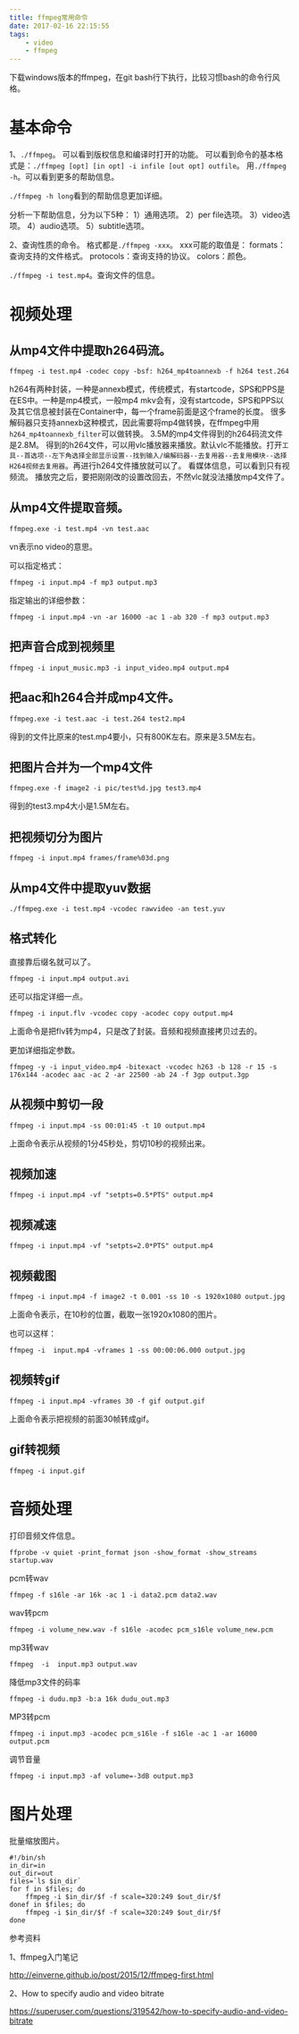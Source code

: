 ```yaml
---
title: ffmpeg常用命令
date: 2017-02-16 22:15:55
tags:
	- video
	- ffmpeg
---
```

下载windows版本的ffmpeg，在git bash行下执行，比较习惯bash的命令行风格。

# 基本命令
1、`./ffmpeg`。
可以看到版权信息和编译时打开的功能。
可以看到命令的基本格式是：`./ffmpeg [opt] [in opt] -i infile [out opt] outfile`。
用`./ffmpeg -h`。可以看到更多的帮助信息。

`./ffmpeg -h long`看到的帮助信息更加详细。

分析一下帮助信息，分为以下5种：
1）通用选项。
2）per file选项。
3）video选项。
4）audio选项。
5）subtitle选项。

2、查询性质的命令。
格式都是`./ffmpeg -xxx`。
xxx可能的取值是：
formats：查询支持的文件格式。
protocols：查询支持的协议。
colors：颜色。

`./ffmpeg -i test.mp4`。查询文件的信息。

# 视频处理

## 从mp4文件中提取h264码流。

```
ffmpeg -i test.mp4 -codec copy -bsf: h264_mp4toannexb -f h264 test.264
```

h264有两种封装，一种是annexb模式，传统模式，有startcode，SPS和PPS是在ES中。一种是mp4模式，一般mp4 mkv会有，没有startcode，SPS和PPS以及其它信息被封装在Container中，每一个frame前面是这个frame的长度。
很多解码器只支持annexb这种模式，因此需要将mp4做转换，在ffmpeg中用`h264_mp4toannexb_filter`可以做转换。
3.5M的mp4文件得到的h264码流文件是2.8M。
得到的h264文件，可以用vlc播放器来播放。默认vlc不能播放。打开`工具--首选项--左下角选择全部显示设置--找到输入/编解码器--去复用器--去复用模块--选择H264视频去复用器`。再进行h264文件播放就可以了。
看媒体信息，可以看到只有视频流。
播放完之后，要把刚刚改的设置改回去，不然vlc就没法播放mp4文件了。

## 从mp4文件提取音频。

```
ffmpeg.exe -i test.mp4 -vn test.aac
```

vn表示no video的意思。

可以指定格式：

```
ffmpeg -i input.mp4 -f mp3 output.mp3
```

指定输出的详细参数：

```
ffmpeg -i input.mp4 -vn -ar 16000 -ac 1 -ab 320 -f mp3 output.mp3
```

## 把声音合成到视频里

```
ffmpeg -i input_music.mp3 -i input_video.mp4 output.mp4
```



## 把aac和h264合并成mp4文件。

```
ffmpeg.exe -i test.aac -i test.264 test2.mp4
```

得到的文件比原来的test.mp4要小，只有800K左右。原来是3.5M左右。



## 把图片合并为一个mp4文件

```
ffmpeg.exe -f image2 -i pic/test%d.jpg test3.mp4
```

得到的test3.mp4大小是1.5M左右。

## 把视频切分为图片

```
ffmpeg -i input.mp4 frames/frame%03d.png
```



## 从mp4文件中提取yuv数据

`./ffmpeg.exe -i test.mp4 -vcodec rawvideo -an test.yuv`

## 格式转化

直接靠后缀名就可以了。

```
ffmpeg -i input.mp4 output.avi
```

还可以指定详细一点。

```
ffmpeg -i input.flv -vcodec copy -acodec copy output.mp4
```

上面命令是把flv转为mp4，只是改了封装。音频和视频直接拷贝过去的。

更加详细指定参数。

```
ffmpeg -y -i input_video.mp4 -bitexact -vcodec h263 -b 128 -r 15 -s 176x144 -acodec aac -ac 2 -ar 22500 -ab 24 -f 3gp output.3gp
```

## 从视频中剪切一段

```
ffmpeg -i input.mp4 -ss 00:01:45 -t 10 output.mp4
```

上面命令表示从视频的1分45秒处，剪切10秒的视频出来。

## 视频加速

```
ffmpeg -i input.mp4 -vf "setpts=0.5*PTS" output.mp4
```

## 视频减速

```
ffmpeg -i input.mp4 -vf "setpts=2.0*PTS" output.mp4
```

## 视频截图

```
ffmpeg -i input.mp4 -f image2 -t 0.001 -ss 10 -s 1920x1080 output.jpg
```

上面命令表示，在10秒的位置，截取一张1920x1080的图片。

也可以这样：

```
ffmpeg -i  input.mp4 -vframes 1 -ss 00:00:06.000 output.jpg
```

## 视频转gif

```
ffmpeg -i input.mp4 -vframes 30 -f gif output.gif
```

上面命令表示把视频的前面30帧转成gif。

## gif转视频

```
ffmpeg -i input.gif 
```





# 音频处理

打印音频文件信息。

```
ffprobe -v quiet -print_format json -show_format -show_streams startup.wav  
```

pcm转wav

```
ffmpeg -f s16le -ar 16k -ac 1 -i data2.pcm data2.wav
```



wav转pcm

```
ffmpeg -i volume_new.wav -f s16le -acodec pcm_s16le volume_new.pcm
```

mp3转wav

```
ffmpeg  -i  input.mp3 output.wav
```

降低mp3文件的码率

```
ffmpeg -i dudu.mp3 -b:a 16k dudu_out.mp3
```

MP3转pcm

```
ffmpeg -i input.mp3 -acodec pcm_s16le -f s16le -ac 1 -ar 16000 output.pcm
```

调节音量

```
ffmpeg -i input.mp3 -af volume=-3dB output.mp3
```



# 图片处理

批量缩放图片。

```
#!/bin/sh
in_dir=in
out_dir=out
files=`ls $in_dir`
for f in $files; do
	ffmpeg -i $in_dir/$f -f scale=320:249 $out_dir/$f
donef in $files; do
	ffmpeg -i $in_dir/$f -f scale=320:249 $out_dir/$f
done
```



参考资料

1、ffmpeg入门笔记

http://einverne.github.io/post/2015/12/ffmpeg-first.html

2、How to specify audio and video bitrate

https://superuser.com/questions/319542/how-to-specify-audio-and-video-bitrate
